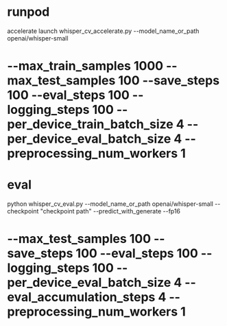 # runpod

accelerate launch whisper_cv_accelerate.py --model_name_or_path openai/whisper-small
# --max_train_samples 1000 --max_test_samples 100 --save_steps 100 --eval_steps 100 --logging_steps 100 --per_device_train_batch_size 4 --per_device_eval_batch_size 4 --preprocessing_num_workers 1



# eval

python whisper_cv_eval.py --model_name_or_path openai/whisper-small --checkpoint "checkpoint path" --predict_with_generate --fp16
# --max_test_samples 100 --save_steps 100 --eval_steps 100 --logging_steps 100 --per_device_eval_batch_size 4 --eval_accumulation_steps 4 --preprocessing_num_workers 1

